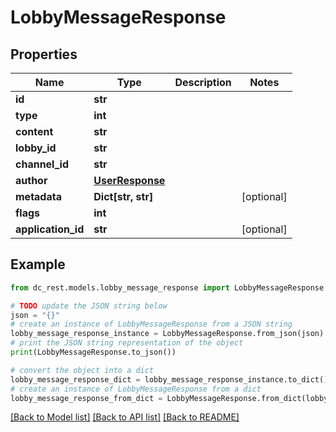 # LobbyMessageResponse


## Properties

Name | Type | Description | Notes
------------ | ------------- | ------------- | -------------
**id** | **str** |  | 
**type** | **int** |  | 
**content** | **str** |  | 
**lobby_id** | **str** |  | 
**channel_id** | **str** |  | 
**author** | [**UserResponse**](UserResponse.md) |  | 
**metadata** | **Dict[str, str]** |  | [optional] 
**flags** | **int** |  | 
**application_id** | **str** |  | [optional] 

## Example

```python
from dc_rest.models.lobby_message_response import LobbyMessageResponse

# TODO update the JSON string below
json = "{}"
# create an instance of LobbyMessageResponse from a JSON string
lobby_message_response_instance = LobbyMessageResponse.from_json(json)
# print the JSON string representation of the object
print(LobbyMessageResponse.to_json())

# convert the object into a dict
lobby_message_response_dict = lobby_message_response_instance.to_dict()
# create an instance of LobbyMessageResponse from a dict
lobby_message_response_from_dict = LobbyMessageResponse.from_dict(lobby_message_response_dict)
```
[[Back to Model list]](../README.md#documentation-for-models) [[Back to API list]](../README.md#documentation-for-api-endpoints) [[Back to README]](../README.md)


